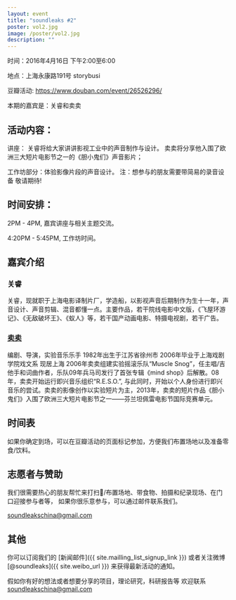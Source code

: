 ```yaml
---
layout: event
title: "soundleaks #2"
poster: vol2.jpg
image: /poster/vol2.jpg
description: ""
---
```



时间：2016年4月16日 下午2:00至6:00

地点：上海永康路191号 storybusi

豆瓣活动: <https://www.douban.com/event/26526296/>

本期的嘉宾是：关睿和卖卖

## 活动内容：

讲座：
关睿将给大家讲讲影视工业中的声音制作与设计。
卖卖将分享他入围了欧洲三大短片电影节之一的《胆小鬼们》声音影片；

工作坊部分：体验影像片段的声音设计。
注：想参与的朋友需要带简易的录音设备 敬请期待!

## 时间安排：

2PM - 4PM, 嘉宾讲座与相关主题交流。

4:20PM - 5:45PM, 工作坊时间。

## 嘉宾介绍

### 关睿

关睿，现就职于上海电影译制片厂，学造船，以影视声音后期制作为生十一年，声音设计、声音剪辑、混音都懂一点。主要作品，若干院线电影中文版，《飞屋环游记》、《无敌破坏王》、《蚁人》等，若干国产动画电影、特摄电视剧，若干广告。


### [卖卖](https://site.douban.com/maimai/)

编剧、导演，实验音乐乐手
1982年出生于江苏省徐州市
2006年毕业于上海戏剧学院戏文系
现居上海
2006年卖卖组建实验摇滚乐队“Muscle Snog”，任主唱/吉他手和词曲作者，乐队09年兵马司发行了首张专辑《mind shop》后解散。08年，卖卖开始运行即兴音乐组织“R.E.S.O.”, 与此同时，开始以个人身份进行即兴音乐的尝试。卖卖的影像创作以实验短片为主，2013年，卖卖的短片作品《胆小鬼们》入围了欧洲三大短片电影节之一——芬兰坦佩雷电影节国际竞赛单元。

## 时间表

如果你确定到场，可以在豆瓣活动的页面标记参加，方便我们布置场地以及准备零食/饮料。


## 志愿者与赞助

我们很需要热心的朋友帮忙来打扫/布置场地、带食物、拍摄和纪录现场、在门口迎接参与者等，
如果你很乐意参与，可以通过邮件联系我们。

<soundleakschina@gmail.com>


## 其他

你可以订阅我们的 [新闻邮件]({{ site.mailling_list_signup_link }}) 或者关注微博 [@soundleaks]({{ site.weibo_url }}) 来获得最新活动的通知。

假如你有好的想法或者想要分享的项目，理论研究，科研报告等
欢迎联系<soundleakschina@gmail.com>
